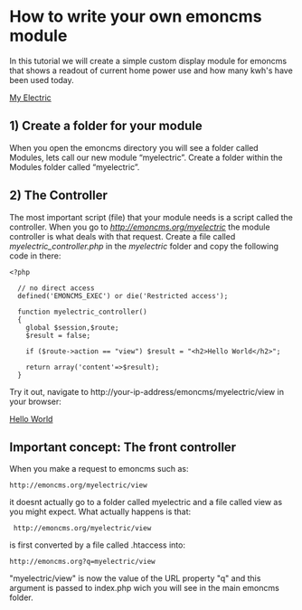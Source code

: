 # How to write your own emoncms module

In this tutorial we will create a simple custom display module for emoncms that shows a readout of current home power use and how many kwh's have been used today.

[My Electric](images/myelectric.png)

## 1) Create a folder for your module

When you open the emoncms directory you will see a folder called Modules, lets call our new module “myelectric”. Create a folder within the Modules folder called “myelectric”.

## 2) The Controller

The most important script (file) that your module needs is a script called the controller. When you go to *http://emoncms.org/myelectric* the module controller is what deals with that request. Create a file called *myelectric_controller.php* in the *myelectric* folder and copy the following code in there:

    <?php

      // no direct access
      defined('EMONCMS_EXEC') or die('Restricted access');

      function myelectric_controller()
      {
        global $session,$route;
        $result = false;

        if ($route->action == "view") $result = "<h2>Hello World</h2>";

        return array('content'=>$result);
      }

Try it out, navigate to http://your-ip-address/emoncms/myelectric/view in your browser:

[Hello World](images/helloworld.png)

## Important concept: The front controller

When you make a request to emoncms such as:

    http://emoncms.org/myelectric/view

it doesnt actually go to a folder called myelectric and a file called view as you might expect. What actually happens is that: 

     http://emoncms.org/myelectric/view 

is first converted by a file called .htaccess into:

    http://emoncms.org?q=myelectric/view

"myelectric/view" is now the value of the URL property "q" and this argument is passed to index.php wich you will see in the main emoncms folder. 




 

